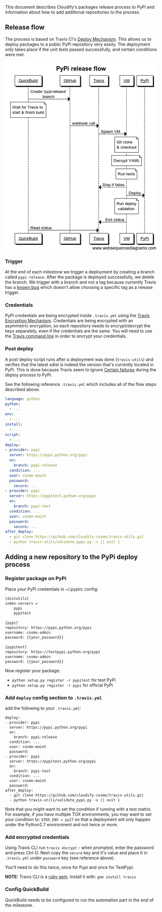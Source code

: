 This document describes Cloudify's packages release process to PyPi
and information about how to add additional repositories to the process.

## Release flow

The process is based on Travis CI's [Deploy Mechanism](http://docs.travis-ci.com/user/deployment/).
This allows us to deploy packages to a public PyPi repository very easily.
The deployment only takes place if the unit tests passed successfully, and certain conditions were met.

![PyPi Flow](images/pypi_flow.png)

### Trigger

At the end of each milestone we trigger a deployment by creating a branch called `pypi-release`.
After the package is deployed successfully, we delete the branch.
We trigger with a branch and not a tag because currently Travis has a [known bug](https://github.com/travis-ci/travis-ci/issues/1675) which doesn't allow choosing a specific tag as a release trigger.

### Credentials

PyPi credentials are being encrypted inside `.travis.yml` using the [Travis Encryption Mechanism](http://docs.travis-ci.com/user/encryption-keys/).
Credentials are being encrypted with an asymmetric encryption, so each repository needs to encrypt/decrypt the keys separately, even if the credentials are the same.
You will need to use the [Travis command line](https://github.com/travis-ci/travis.rb) in order to encrypt your credentials.

### Post deploy

A post deploy script runs after a deployment was done (`travis-utils`) and verifies that the latest sdist is indeed the version that's currently located in PyPi.
This is done because Travis seem to ignore [Certain failures](https://github.com/travis-ci/travis-ci/issues/3058) during the deploy process to PyPi.

See the following reference `.travis.yml` which includes all of the flow steps described above:

```yaml
language: python
python:
  - ...
env:
  - ...
install:
  - ...
script:
  - ...
deploy:
- provider: pypi
  server: https://pypi.python.org/pypi
  on:
    branch: pypi-release
  condition: ...
  user: cosmo-maint
  password:
    secure: ...
- provider: pypi
  server: https://pypitest.python.org/pypi
  on:
    branch: pypi-test
  condition: ...
  user: cosmo-maint
  password:
    secure: ...
after_deploy:
  - git clone https://github.com/cloudify-cosmo/travis-utils.git
  - python travis-utils/validate_pypi.py -v || exit 1
```

## Adding a new repository to the PyPi deploy process

### Register package on PyPi

Place your PyPi credentials in ~/.pypirc config:

```
[distutils]
index-servers =
    pypi
    pypitest

[pypi]
repository: https://pypi.python.org/pypi
username: cosmo-admin
password: {{your_password}}

[pypitest]
repository: https://testpypi.python.org/pypi
username: cosmo-admin
password: {{your_password}}
```
Now register your package:

* `python setup.py register -r pypitest` for test PyPi
* `python setup.py register -r pypi` for official PyPi


### Add `deploy` config section to `.travis.yml`

add the following to your `.travis.yml`:
```
deploy:
- provider: pypi
  server: https://pypi.python.org/pypi
  on:
    branch: pypi-release
  condition: ...
  user: cosmo-maint
  password:
- provider: pypi
  server: https://pypitest.python.org/pypi
  on:
    branch: pypi-test
  condition: ...
  user: cosmo-maint
  password:
after_deploy:
  - git clone https://github.com/cloudify-cosmo/travis-utils.git
  - python travis-utils/validate_pypi.py -v || exit 1
```

Note that you might want to set the condition if running with a test matrix.
For example, if you have multiple TOX environments, you may want to set your condition to: `$TOX_ENV = py27` so that a deployment will only happen under the Python2.7 environment and not twice or more.

### Add encrypted credentials
Using Travis CLI run `travis encrypt` - when prompted, enter the password and press Ctrl-D.
Next copy the `secure` key and it's value and place it in `.travis.yml` under `password` key (see reference above).

You'll need to do this twice, once for Pypi and once for TestPypi.

**NOTE:** Travis CLI is a [ruby gem](https://rubygems.org/gems/travis). Install it with: `gem install travis` 

### Config QuickBuild

QuickBuild needs to be configured to run the automation part in the end of the milestone.
